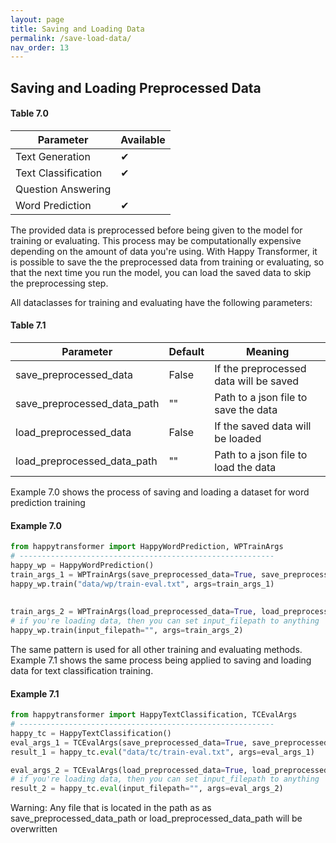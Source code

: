 ```yaml
---
layout: page
title: Saving and Loading Data
permalink: /save-load-data/
nav_order: 13
---
```

## Saving and Loading Preprocessed Data

#### Table 7.0

| Parameter                     |Available| 
|-------------------------------|---------|
| Text Generation               |  ✔      |
| Text Classification           |  ✔      | 
| Question Answering            |         |
| Word Prediction               |  ✔      |

The provided data is preprocessed before being given to the model for training or evaluating. 
This process may be computationally expensive depending on the amount of data you're using. 
With Happy Transformer, it is possible to save the the preprocessed data from training or evaluating, 
so that the next time you run the model, you can load the saved data to
skip the preprocessing step.  

All dataclasses for training and evaluating have the following parameters: 

#### Table 7.1

| Parameter                   | Default | Meaning                                |
|-----------------------------|---------|----------------------------------------|
| save_preprocessed_data      | False   | If the preprocessed data will be saved |
| save_preprocessed_data_path | ""      | Path to a json file to save the data   |
| load_preprocessed_data      | False   | If the saved data will be loaded       |
| load_preprocessed_data_path | ""      | Path to a json file to load the data   |

Example 7.0 shows the process of saving and loading a dataset for word prediction training

#### Example 7.0 

```python
from happytransformer import HappyWordPrediction, WPTrainArgs
# ---------------------------------------------------------
happy_wp = HappyWordPrediction()
train_args_1 = WPTrainArgs(save_preprocessed_data=True, save_preprocessed_data_path="data/preprocessed-data.json")
happy_wp.train("data/wp/train-eval.txt", args=train_args_1)
    
    
train_args_2 = WPTrainArgs(load_preprocessed_data=True, load_preprocessed_data_path="data/preprocessed-data.json")
# if you're loading data, then you can set input_filepath to anything 
happy_wp.train(input_filepath="", args=train_args_2)

```

The same pattern is used for all other training and evaluating methods. 
Example 7.1 shows the same process being applied to saving and loading data for 
text classification training. 

#### Example 7.1 

```python
from happytransformer import HappyTextClassification, TCEvalArgs
# ---------------------------------------------------------
happy_tc = HappyTextClassification()
eval_args_1 = TCEvalArgs(save_preprocessed_data=True, save_preprocessed_data_path="data/preprocessed-data.json")
result_1 = happy_tc.eval("data/tc/train-eval.txt", args=eval_args_1)

eval_args_2 = TCEvalArgs(load_preprocessed_data=True, load_preprocessed_data_path="data/preprocessed-data.json")
# if you're loading data, then you can set input_filepath to anything 
result_2 = happy_tc.eval(input_filepath="", args=eval_args_2)

```

Warning: Any file that is located in the path as as save_preprocessed_data_path or load_preprocessed_data_path will be overwritten

 